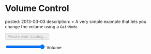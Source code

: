 Volume Control
==============
posted: 2013-03-03
description: >
  A very simple example that lets you change the volume using a `GainNode`.

<button style="display: block" disabled="true" onclick="sample.toggle();">Please wait, loading...</button>

<input type="range" min="0" max="100" value="100" onchange="sample.changeVolume(this);"> Volume

<script src="/static/js/shared.js"></script>
<script src="volume-sample.js"></script>
<script>
var sample = new VolumeSample();
</script>
